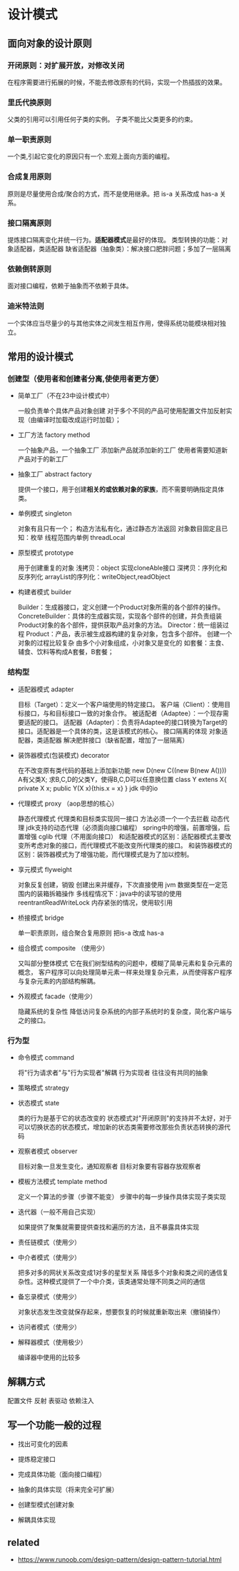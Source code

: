 # 设计模式

## 面向对象的设计原则

### 开闭原则：对扩展开放，对修改关闭
在程序需要进行拓展的时候，不能去修改原有的代码，实现一个热插拔的效果。
### 里氏代换原则
父类的引用可以引用任何子类的实例。
子类不能比父类更多的约束。
### 单一职责原则
一个类,引起它变化的原因只有一个.宏观上面向方面的编程。
### 合成复用原则
原则是尽量使用合成/聚合的方式，而不是使用继承。把 is-a 关系改成 has-a 关系。
### 接口隔离原则
提炼接口隔离变化并统一行为。**适配器模式**是最好的体现。
类型转换的功能：对象适配器，类适配器
缺省适配器（抽象类）：解决接口肥胖问题；多加了一层隔离
### 依赖倒转原则
面对接口编程，依赖于抽象而不依赖于具体。
### 迪米特法则
一个实体应当尽量少的与其他实体之间发生相互作用，使得系统功能模块相对独立。



## 常用的设计模式

### 创建型（使用者和创建者分离,使使用者更方便）

- 简单工厂（不在23中设计模式中）

    一般负责单个具体产品对象创建
    对于多个不同的产品可使用配置文件加反射实现（由编译时加载改成运行时加载）；
    
- 工厂方法 factory method

    一个抽象产品，一个抽象工厂
    添加新产品就添加新的工厂
    使用者需要知道新产品对于的新工厂
    
- 抽象工厂 abstract factory

    提供一个接口，用于创建**相关的或依赖对象的家族**，而不需要明确指定具体类。
        
- 单例模式 singleton

    对象有且只有一个；
    构造方法私有化，通过静态方法返回
    对象数目固定且已知：枚举
    线程范围内单例 threadLocal 
    
- 原型模式 prototype

    用于创建重复的对象
    浅拷贝：object 实现cloneAble接口
    深拷贝：序列化和反序列化
    arrayList的序列化：writeObject,readObject

- 构建者模式 builder

    Builder：生成器接口，定义创建一个Product对象所需的各个部件的操作。
    ConcreteBuilder：具体的生成器实现，实现各个部件的创建，并负责组装Product对象的各个部件，提供获取产品对象的方法。
    Director：统一组装过程
    Product：产品，表示被生成器构建的复杂对象，包含多个部件。
    创建一个对象的过程比较复杂
    由多个小对象组成，小对象又是变化的
    如套餐：主食、辅食、饮料等构成A套餐，B套餐；
    

### 结构型

- 适配器模式 adapter

    目标（Target）：定义一个客户端使用的特定接口。
    客户端（Client）：使用目标接口，与和目标接口一致的对象合作。
    被适配者（Adaptee）：一个现存需要适配的接口。
    适配器（Adapter）：负责将Adaptee的接口转换为Target的接口。适配器是一个具体的类，这是该模式的核心。
    接口隔离的体现
    对象适配器，类适配器
    解决肥胖接口（缺省配置，增加了一层隔离）
    
- 装饰器模式(包装模式) decorator

    在不改变原有类代码的基础上添加新功能
    new D(new C((new B(new A())))
    A有父类X;
    求B,C,D的父类Y，使得B,C,D可以任意换位置
    class Y extens X{
    private X x;
    public Y(X x){this.x = x}
    }
    jdk 中的io

- 代理模式 proxy （aop思想的核心）

    静态代理模式
        代理类和目标类实现同一接口
        方法必须一个一个去拦截
    动态代理
        jdk支持的动态代理（必须面向接口编程）
        spring中的增强，前置增强，后置增强
        cglib 代理（不用面向接口）
    和适配器模式的区别：适配器模式主要改变所考虑对象的接口，而代理模式不能改变所代理类的接口。 
    和装饰器模式的区别：装饰器模式为了增强功能，而代理模式是为了加以控制。

- 享元模式 flyweight

    对象反复创建，销毁
    创建出来并缓存，下次直接使用
    jvm 数据类型在一定范围内的装箱拆箱操作
    多线程情况下：java中的读写锁的使用 reentrantReadWriteLock
    内存紧张的情况，使用软引用
    
- 桥接模式 bridge

    单一职责原则，组合聚合复用原则
    把is-a 改成 has-a

- 组合模式 composite （使用少）
    
    又叫部分整体模式
    它在我们树型结构的问题中，模糊了简单元素和复杂元素的概念，
    客户程序可以向处理简单元素一样来处理复杂元素，从而使得客户程序与复杂元素的内部结构解耦。
    
- 外观模式 facade（使用少）

    隐藏系统的复杂性
    降低访问复杂系统的内部子系统时的复杂度，简化客户端与之的接口。


### 行为型

- 命令模式 command

    将"行为请求者"与"行为实现者"解耦
    行为实现者 往往没有共同的抽象

- 策略模式 strategy  

- 状态模式 state

    类的行为是基于它的状态改变的
    状态模式对"开闭原则"的支持并不太好，对于可以切换状态的状态模式，增加新的状态类需要修改那些负责状态转换的源代码

- 观察者模式 observer

    目标对象一旦发生变化，通知观察者
    目标对象要有容器存放观察者

- 模板方法模式 template method

    定义一个算法的步骤（步骤不能变）
    步骤中的每一步操作具体实现子类实现

- 迭代器（一般不用自己实现）

    如果提供了聚集就需要提供查找和遍历的方法，且不暴露具体实现

- 责任链模式（使用少）

- 中介者模式（使用少）

    把多对多的网状关系改变成1对多的星型关系
    降低多个对象和类之间的通信复杂性。这种模式提供了一个中介类，该类通常处理不同类之间的通信

- 备忘录模式（使用少）

    对象状态发生改变就保存起来，想要恢复的时候就重新取出来（撤销操作）

- 访问者模式（使用少）


- 解释器模式（使用极少）

    编译器中使用的比较多



## 解耦方式

配置文件
反射
表驱动
依赖注入

## 写一个功能一般的过程

- 找出可变化的因素
- 提炼稳定接口
- 完成具体功能（面向接口编程）
- 抽象的具体实现（将来完全可扩展）

- 创建型模式创建对象
- 解耦具体实现


## related

- https://www.runoob.com/design-pattern/design-pattern-tutorial.html